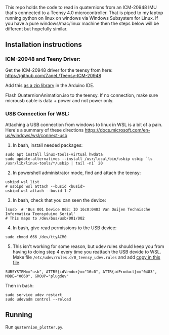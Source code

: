 This repo holds the code to read in quaternions from an ICM-20948 IMU that's connected to a Teensy 4.0 microcontroller. That is piped to my laptop running python on linux on windows via Windows Subsystem for Linux. If you have a pure windows/mac/linux machine then the steps below will be different but hopefully similar.

## Installation instructions

### ICM-20948 and Teeny Driver:

Get the ICM-20948 driver for the teensy from here: https://github.com/ZaneL/Teensy-ICM-20948

Add this [as a zip library](https://docs.arduino.cc/software/ide-v1/tutorials/installing-libraries) in the Arduino IDE.

Flash QuaternionAnimation.iso to the teensy. If no connection, make sure microusb cable is data + power and not power only.

### USB Connection for WSL:

Attaching a USB connection from windows to linux in WSL is a bit of a pain. Here's a summary of these directions
https://docs.microsoft.com/en-us/windows/wsl/connect-usb

1) In bash, install needed packages:
```
sudo apt install linux-tools-virtual hwdata
sudo update-alternatives --install /usr/local/bin/usbip usbip `ls /usr/lib/linux-tools/*/usbip | tail -n1` 20
```

2) In powershell administrator mode, find and attach the teensy:
```
usbipd wsl list
# usbipd wsl attach --busid <busid>
usbipd wsl attach --busid 1-7
```

3) In bash, check that you can seen the device:
```
lsusb  # 'Bus 001 Device 002: ID 16c0:0483 Van Ooijen Technische Informatica Teensyduino Serial'
# This maps to /dev/bus/usb/001/002
```

4) In bash, give read permissions to the USB device:

```
sudo chmod 666 /dev/ttyACM0  
```

5) This isn't working for some reason, but udev rules should keep you from having to doing step 4 every time you reattach the USB devide to WSL.
Make file `/etc/udev/rules.d/0_teensy_udev.rules` and add [copy in this file](https://github.com/arduino/OpenOCD/blob/master/contrib/60-openocd.rules).
```
SUBSYSTEM=="usb", ATTRS{idVendor}=="16c0", ATTR{idProduct}=="0483", MODE="0660", GROUP="plugdev"
```

Then in bash:
```
sudo service udev restart
sudo udevadm control --reload
```

## Running

Run `quaternion_plotter.py`.
